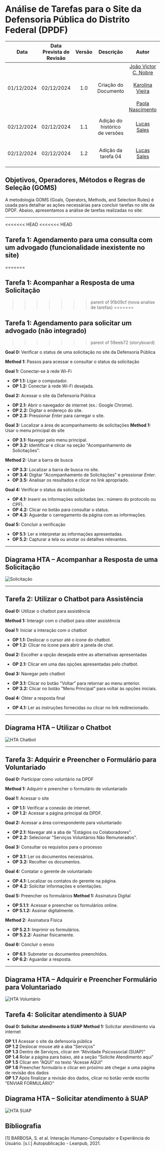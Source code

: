 # **Análise de Tarefas para o Site da Defensoria Pública do Distrito Federal (DPDF)**

|    Data    | Data Prevista de Revisão | Versão |           Descrição            |                                                                                 Autor                                                                                 |                     Revisor                      |
| :--------: | :----------------------: | :----: | :----------------------------: | :-------------------------------------------------------------------------------------------------------------------------------------------------------------------: | :----------------------------------------------: |
| 01/12/2024 |        02/12/2024        |  1.0   |      Criação do Documento      | [João Victor C. Nobre](https://github.com/Gam13) </br></br>[Karolina Vieira](https://github.com/Karolina91)</br></br>[Paola Nascimento](https://github.com/paolaalim) |   [Lucas Sales](https://github.com/Lux-Sales)    |
| 02/12/2024 |        02/12/2024        |  1.1   | Adição do histórico de versões |                                                              [Lucas Sales](https://github.com/Lux-Sales)                                                              | [João Victor C. Nobre](https://github.com/Gam13) |
| 02/12/2024 |        02/12/2024        |  1.2   |      Adição da tarefa 04       |                                                              [Lucas Sales](https://github.com/Lux-Sales)                                                              | [João Victor C. Nobre](https://github.com/Gam13) |

## **Objetivos, Operadores, Métodos e Regras de Seleção (GOMS)**

A metodologia GOMS (Goals, Operators, Methods, and Selection Rules) é usada para detalhar as ações necessárias para concluir tarefas no site da DPDF. Abaixo, apresentamos a análise de tarefas realizadas no site:

---

<<<<<<< HEAD
<<<<<<< HEAD
## **Tarefa 1: Agendamento para uma consulta com um advogado (funcionalidade inexistente no site)**
=======
## **Tarefa 1: Acompanhar a Resposta de uma Solicitação**
>>>>>>> parent of 91b09cf (nova analise de tarefas)
=======
## **Tarefa 1: Agendamento para solicitar um advogado (não integrado)**
>>>>>>> parent of 59eeb72 (storyboard)

 **Goal 0:** Verificar o status de uma solicitação no site da Defensoria Pública

 **Method 1:** Passos para acessar e consultar o status da solicitação

 **Goal 1:** Conectar-se à rede Wi-Fi
- **OP 1.1:** Ligar o computador.
- **OP 1.2:** Conectar à rede Wi-Fi desejada.

 **Goal 2:** Acessar o site da Defensoria Pública
- **OP 2.1:** Abrir o navegador de internet (ex.: Google Chrome).
- **OP 2.2:** Digitar o endereço do site.
- **OP 2.3:** Pressionar *Enter* para carregar o site.

 **Goal 3:** Localizar a área de acompanhamento de solicitações
 **Method 1:** Usar o menu principal do site
- **OP 3.1:** Navegar pelo menu principal.
- **OP 3.2:** Identificar e clicar na seção "Acompanhamento de Solicitações".

 **Method 2:** Usar a barra de busca
- **OP 3.3:** Localizar a barra de busca no site.
- **OP 3.4:** Digitar "Acompanhamento de Solicitações" e pressionar *Enter*.
- **OP 3.5:** Analisar os resultados e clicar no link apropriado.

 **Goal 4:** Verificar o status da solicitação
- **OP 4.1:** Inserir as informações solicitadas (ex.: número do protocolo ou CPF).
- **OP 4.2:** Clicar no botão para consultar o status.
- **OP 4.3:** Aguardar o carregamento da página com as informações.

 **Goal 5:** Concluir a verificação
- **OP 5.1:** Ler e interpretar as informações apresentadas.
- **OP 5.2:** Capturar a tela ou anotar os detalhes relevantes.

---

## **Diagrama HTA – Acompanhar a Resposta de uma Solicitação**

![Solicitação](../assets/images/HTA.drawio.png)

---
## **Tarefa 2: Utilizar o Chatbot para Assistência**

 **Goal 0:** Utilizar o chatbot para assistência

 **Method 1:** Interagir com o chatbot para obter assistência

 **Goal 1:** Iniciar a interação com o chatbot
- **OP 1.1:** Deslocar o cursor até o ícone do chatbot.
- **OP 1.2:** Clicar no ícone para abrir a janela de chat.

 **Goal 2:** Escolher a opção desejada entre as alternativas apresentadas
- **OP 2.1:** Clicar em uma das opções apresentadas pelo chatbot.

 **Goal 3:** Navegar pelo chatbot
- **OP 3.1:** Clicar no botão "Voltar" para retornar ao menu anterior.
- **OP 3.2:** Clicar no botão "Menu Principal" para voltar às opções iniciais.

 **Goal 4:** Obter a resposta final
- **OP 4.1:** Ler as instruções fornecidas ou clicar no link redirecionado.

---

## **Diagrama HTA – Utilizar o Chatbot**

![HTA Chatbot](../assets/images/HTA-Chatbot.png)

---

## **Tarefa 3: Adquirir e Preencher o Formulário para Voluntariado**

 **Goal 0:** Participar como voluntário na DPDF

 **Method 1:** Adquirir e preencher o formulário de voluntariado

 **Goal 1:** Acessar o site
- **OP 1.1:** Verificar a conexão de internet.
- **OP 1.2:** Acessar a página principal da DPDF.

 **Goal 2:** Acessar a área correspondente para voluntariado
- **OP 2.1:** Navegar até a aba de "Estágios ou Colaboradores".
- **OP 2.2:** Selecionar "Serviços Voluntários Não Remunerados".

 **Goal 3:** Consultar os requisitos para o processo
- **OP 3.1:** Ler os documentos necessários.
- **OP 3.2:** Recolher os documentos.

 **Goal 4:** Contatar o gerente de voluntariado
- **OP 4.1:** Localizar os contatos do gerente na página.
- **OP 4.2:** Solicitar informações e orientações.

 **Goal 5:** Preencher os formulários
 **Method 1:** Assinatura Digital
- **OP 5.1.1:** Acessar e preencher os formulários online.
- **OP 5.1.2:** Assinar digitalmente.

 **Method 2:** Assinatura Física
- **OP 5.2.1:** Imprimir os formulários.
- **OP 5.2.2:** Assinar fisicamente.

**Goal 6:** Concluir o envio
- **OP 6.1:** Submeter os documentos preenchidos.
- **OP 6.2:** Aguardar a resposta.

---
## **Diagrama HTA – Adquirir e Preencher Formulário para Voluntariado**

![HTA Voluntário](../assets/images/Voluntario.drawio.png)

## Tarefa 4: Solicitar atendimento à SUAP 

**Goal 0: Solicitar atendimento à SUAP**
**Method 1:** Solicitar atendimento via internet

**OP 1.1** Acessar o site da defensoria pública <br>
**OP 1.2** Deslocar mouse até a aba “Serviços” <br>
**OP 1.3** Dentro de Serviços, clicar em “Atividade Psicossocial (SUAP)” <br>
**OP 1.4** Rolar a página para baixo, até a seção “Solicite Atendimento  aqui” <br>
**OP 1.5** Clicar em “AQUI” no texto “Acesse AQUI” <br>
**OP 1.6** Preencher formulário e clicar em próximo até chegar a uma  página de revisão dos dados<br>
**OP 1.7** Após finalizar a revisão dos dados, clicar no botão verde  escrito “ENVIAR FORMULÁRIO”<br>


## **Diagrama HTA – Solicitar atendimento à SUAP**

![HTA SUAP](../assets/images/HTA-SUAP.jpg)

## Bibliografia 

[1] BARBOSA, S. et al. Interação Humano-Computador e Experiência do Usuário. [s.l.] Autopublicação - Leanpub, 2021.<br><br>

